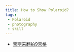 ```yaml
---
title: How to Show Polaroid?
tags:
 - Polaroid
 - photography
 - skill
---
```


* [宝丽来翻拍9宫格](photography/aesthetic/Polaroid/Polaroid_showcase.md)